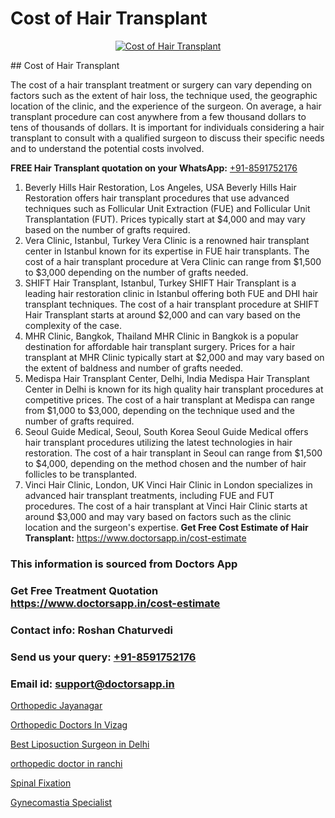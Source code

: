 # Cost of Hair Transplant

<p align="center">
  <a href="https://doctorsapp.co.in/uploads/treatment_image/Finding%20the%20best%20hair%20clinic.jpg">
    <img src="https://doctorsapp.co.in/treatment/hair-transplant" alt="Cost of Hair Transplant">
  </a>
</p>
## Cost of Hair Transplant

The cost of a hair transplant treatment or surgery can vary depending on factors such as the extent of hair loss, the technique used, the geographic location of the clinic, and the experience of the surgeon. On average, a hair transplant procedure can cost anywhere from a few thousand dollars to tens of thousands of dollars. It is important for individuals considering a hair transplant to consult with a qualified surgeon to discuss their specific needs and to understand the potential costs involved.

**FREE Hair Transplant quotation on your WhatsApp:**  [+91-8591752176](https://api.whatsapp.com/send?phone=8591752176)

1) Beverly Hills Hair Restoration, Los Angeles, USA   Beverly Hills Hair Restoration offers hair transplant procedures that use advanced techniques such as Follicular Unit Extraction (FUE) and Follicular Unit Transplantation (FUT). Prices typically start at $4,000 and may vary based on the number of grafts required.
2) Vera Clinic, Istanbul, Turkey   Vera Clinic is a renowned hair transplant center in Istanbul known for its expertise in FUE hair transplants. The cost of a hair transplant procedure at Vera Clinic can range from $1,500 to $3,000 depending on the number of grafts needed.
3) SHIFT Hair Transplant, Istanbul, Turkey   SHIFT Hair Transplant is a leading hair restoration clinic in Istanbul offering both FUE and DHI hair transplant techniques. The cost of a hair transplant procedure at SHIFT Hair Transplant starts at around $2,000 and can vary based on the complexity of the case.
4) MHR Clinic, Bangkok, Thailand   MHR Clinic in Bangkok is a popular destination for affordable hair transplant surgery. Prices for a hair transplant at MHR Clinic typically start at $2,000 and may vary based on the extent of baldness and number of grafts needed.
5) Medispa Hair Transplant Center, Delhi, India   Medispa Hair Transplant Center in Delhi is known for its high quality hair transplant procedures at competitive prices. The cost of a hair transplant at Medispa can range from $1,000 to $3,000, depending on the technique used and the number of grafts required.
6) Seoul Guide Medical, Seoul, South Korea   Seoul Guide Medical offers hair transplant procedures utilizing the latest technologies in hair restoration. The cost of a hair transplant in Seoul can range from $1,500 to $4,000, depending on the method chosen and the number of hair follicles to be transplanted.
7) Vinci Hair Clinic, London, UK   Vinci Hair Clinic in London specializes in advanced hair transplant treatments, including FUE and FUT procedures. The cost of a hair transplant at Vinci Hair Clinic starts at around $3,000 and may vary based on factors such as the clinic location and the surgeon's expertise.
**Get Free Cost Estimate of Hair Transplant:** https://www.doctorsapp.in/cost-estimate

### This information is sourced from Doctors App 
### Get Free Treatment Quotation https://www.doctorsapp.in/cost-estimate
### Contact info: Roshan Chaturvedi 
### Send us your query: [+91-8591752176](https://api.whatsapp.com/send?phone=8591752176) 
### Email id: support@doctorsapp.in

[Orthopedic Jayanagar](https://www.linkedin.com/pulse/orthopedic-jayanagar-doctorsapp-united-arab-emirates-cjahe?trackingId=z%2F9RhkdBa7aXTeVt1%2FmZ%2Bg%3D%3D&lipi=urn%3Ali%3Apage%3Ad_flagship3_company_admin%3BSXrbBuk4SwWZ8nIcZ2zSvw%3D%3D)

[Orthopedic Doctors In Vizag](https://www.linkedin.com/pulse/orthopedic-doctors-vizag-doctorsappin-lecpc?trackingId=3XZmZBsnU1urzwOTxOjGrQ%3D%3D&lipi=urn%3Ali%3Apage%3Ad_flagship3_company_admin%3BcTUR6naWQkWjeA%2BR15noZQ%3D%3D)

[Best Liposuction Surgeon in Delhi](https://medium.com/@vanshmehar12/best-liposuction-surgeon-in-delhi-e4213bd74bd8)

[orthopedic doctor in ranchi](https://medium.com/@vimalrana22/orthopedic-doctor-in-ranchi-c42448d04380)

[Spinal Fixation](https://doctors-apps.github.io/doctorsapp/spinal-fixation)

[Gynecomastia Specialist](https://doctors-apps.github.io/doctorsapp/gynecomastia-specialist)

